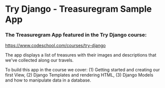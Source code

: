 # Try Django - Treasuregram Sample App
### The Treasuregram App featured in the Try Django course:
https://www.codeschool.com/courses/try-django

The app displays a list of treasures with their images and descriptions that we've collected along our travels.

To build this app in the course we cover: (1) Getting started and creating our first View, (2) Django Templates and rendering HTML, (3) Django Models and how to manipulate data in a database.